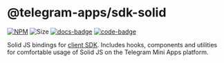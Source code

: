 # @telegram-apps/sdk-solid

[code-badge]: https://img.shields.io/badge/source-black?logo=github

[docs-badge]: https://img.shields.io/badge/documentation-blue?logo=gitbook&logoColor=white

[code-link]: https://github.com/platformer-hq/platformer-monorepo/tree/master/packages/sdk-solid

[docs-link]: https://docs.mini-apps.store/packages/telegram/mini-apps-telegram-sdk-solid

[npm-link]: https://npmjs.com/package/@mini-apps/telegram-sdk-solid

[npm-badge]: https://img.shields.io/npm/v/@mini-apps/telegram-sdk-solid?logo=npm

[size-badge]: https://img.shields.io/bundlephobia/minzip/@mini-apps/telegram-sdk-solid

[![NPM][npm-badge]][npm-link]
![Size][size-badge]
[![docs-badge]][docs-link]
[![code-badge]][code-link]

Solid JS bindings
for [client SDK](https://docs.mini-apps.store/packages/telegram-apps-sdk/2-x). Includes
hooks, components and utilities
for comfortable usage of Solid JS on the Telegram Mini Apps platform.
